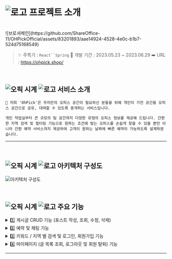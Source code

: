 # ![로고](https://github.com/ShareOffice-11/OHPickOfficial/assets/83201893/ba212f9d-1bda-44a2-853b-890b806ba13d) 프로젝트 소개
<br>
![브로셔메인](https://github.com/ShareOffice-11/OHPickOfficial/assets/83201893/aae14924-4528-4e0c-b1b7-524d75168549)

> ✨ 주특기 : `React``Spring`
> 🚩 개발 기간 : 2023.05.23 ~ 2023.06.29
> ➡️ URL : https://ohpick.shop/

<br>

## ![오픽 시계](https://github.com/ShareOffice-11/OHPickOfficial/assets/83201893/41701308-8bb6-46fb-b7c3-f8c3d853ac82) ![로고](https://github.com/ShareOffice-11/OHPickOfficial/assets/83201893/9d235ca3-9ec3-4c08-986c-fdf8833963a7) 서비스 소개 <br>

```
📢 저희 'OhPick'은 우리만의 오피스 공간이 필요하신 분들을 위해 개인이 가진 공간을 오피스 공간으로 공유, 대여할 수 있도록 중개하는 서비스입니다.

개인 작업실부터 큰 규모의 팀 공간까지 다양한 유형의 오피스 정보를 제공해 드립니다. 간편한 지역 검색 및 필터링 기능으로 원하는 조건에 맞는 오피스를 손쉽게 찾을 수 있을 뿐만 아니라 간편 예약 서비스까지 제공하여 고객이 원하는 날짜에 빠른 예약이 가능하도록 설계하였습니다.
```

<hr />




<br>

## ![오픽 시계](https://github.com/ShareOffice-11/OHPickOfficial/assets/83201893/41701308-8bb6-46fb-b7c3-f8c3d853ac82) ![로고](https://github.com/ShareOffice-11/OHPickOfficial/assets/83201893/9d235ca3-9ec3-4c08-986c-fdf8833963a7) 아키텍처 구성도 <br>

![아키텍처 구성도](https://github.com/ShareOffice-11/OHPickOfficial/assets/83201893/13250ebe-c18e-4b8e-a9bd-30b91f8f2eab)




<br>

## ![오픽 시계](https://github.com/ShareOffice-11/OHPickOfficial/assets/83201893/41701308-8bb6-46fb-b7c3-f8c3d853ac82) ![로고](https://github.com/ShareOffice-11/OHPickOfficial/assets/83201893/9d235ca3-9ec3-4c08-986c-fdf8833963a7) 주요 기능 <br>


<details>
  <summary> 1️⃣ 게시글 CRUD 기능 (포스트 작성, 조회, 수정, 삭제) </summary>
  
</details>
<details>
  <summary> 2️⃣ 예약 및 채팅 기능 </summary>
  
</details>
<details>
  <summary> 3️⃣ 키워드 / 지역 별 검색 및 로그인, 회원가입 기능 </summary>
  
</details>
<details>
  <summary> 4️⃣ 마이페이지 (글 목록 조회, 로그아웃 및 회원 탈퇴) 기능 </summary>
  
</details>


<hr />



